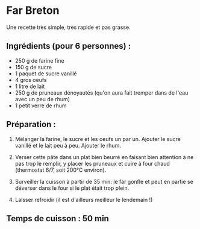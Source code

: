 Far Breton
==========

Une recette très simple, très rapide et pas grasse.

Ingrédients (pour 6 personnes) :
-------------------------------

- 250 g de farine fine
- 150 g de sucre
- 1 paquet de sucre vanillé
- 4 gros oeufs
- 1 litre de lait
- 250 g de pruneaux dénoyautés (qu'on aura fait tremper dans de l'eau avec un peu de rhum)
- 1 petit verre de rhum

Préparation :
-------------

1. Mélanger la farine, le sucre et les oeufs un par un. Ajouter le sucre vanillé et le lait peu à peu. Ajouter le rhum.

2. Verser cette pâte dans un plat bien beurré en faisant bien attention à ne pas trop le remplir, y placer les pruneaux et cuire à four chaud (thermostat 6/7, soit 200°C environ).

3. Surveiller la cuisson à partir de 35 min: le far gonfle et peut en partie se déverser dans le four si le plat était trop plein.

4. Laisser refroidir (il est d'ailleurs meilleur le lendemain !)

Temps de cuisson : 50 min
-----------------
